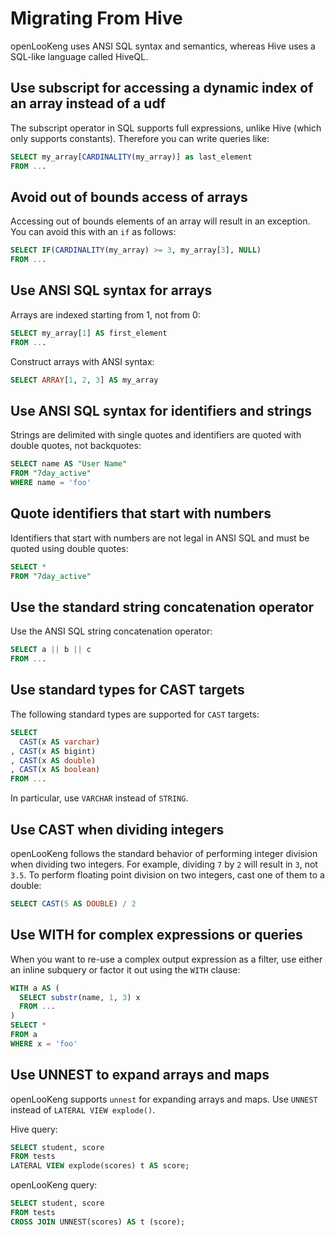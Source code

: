 
# Migrating From Hive

openLooKeng uses ANSI SQL syntax and semantics, whereas Hive uses a SQL-like language called HiveQL.

## Use subscript for accessing a dynamic index of an array instead of a udf

The subscript operator in SQL supports full expressions, unlike Hive (which only supports constants). Therefore you can write queries like:

```sql
SELECT my_array[CARDINALITY(my_array)] as last_element
FROM ...
```

## Avoid out of bounds access of arrays

Accessing out of bounds elements of an array will result in an exception. You can avoid this with an `if` as follows:

```sql
SELECT IF(CARDINALITY(my_array) >= 3, my_array[3], NULL)
FROM ...
```

## Use ANSI SQL syntax for arrays

Arrays are indexed starting from 1, not from 0:

```sql
SELECT my_array[1] AS first_element
FROM ...
```

Construct arrays with ANSI syntax:

```sql
SELECT ARRAY[1, 2, 3] AS my_array
```

## Use ANSI SQL syntax for identifiers and strings

Strings are delimited with single quotes and identifiers are quoted with double quotes, not backquotes:

```sql
SELECT name AS "User Name"
FROM "7day_active"
WHERE name = 'foo'
```

## Quote identifiers that start with numbers

Identifiers that start with numbers are not legal in ANSI SQL and must be quoted using double quotes:

```sql
SELECT *
FROM "7day_active"
```

## Use the standard string concatenation operator

Use the ANSI SQL string concatenation operator:

```sql
SELECT a || b || c
FROM ...
```

## Use standard types for CAST targets

The following standard types are supported for `CAST` targets:

```sql
SELECT
  CAST(x AS varchar)
, CAST(x AS bigint)
, CAST(x AS double)
, CAST(x AS boolean)
FROM ...
```

In particular, use `VARCHAR` instead of `STRING`.

## Use CAST when dividing integers

openLooKeng follows the standard behavior of performing integer division when dividing two integers. For example, dividing `7` by `2` will result in `3`, not `3.5`. To perform floating point division on two integers, cast
one of them to a double:

```sql
SELECT CAST(5 AS DOUBLE) / 2
```

## Use WITH for complex expressions or queries

When you want to re-use a complex output expression as a filter, use either an inline subquery or factor it out using the `WITH` clause:

```sql
WITH a AS (
  SELECT substr(name, 1, 3) x
  FROM ...
)
SELECT *
FROM a
WHERE x = 'foo'
```

## Use UNNEST to expand arrays and maps

openLooKeng supports `unnest` for expanding arrays and maps. Use `UNNEST` instead of `LATERAL VIEW explode()`.

Hive query:

```sql
SELECT student, score
FROM tests
LATERAL VIEW explode(scores) t AS score;
```

openLooKeng query:

```sql
SELECT student, score
FROM tests
CROSS JOIN UNNEST(scores) AS t (score);
```
